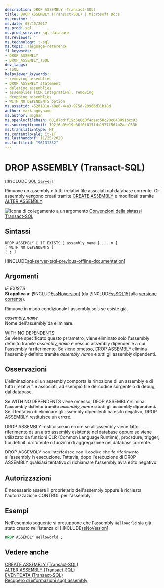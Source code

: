 ```yaml
---
description: DROP ASSEMBLY (Transact-SQL)
title: DROP ASSEMBLY (Transact-SQL) | Microsoft Docs
ms.custom: ''
ms.date: 05/10/2017
ms.prod: sql
ms.prod_service: sql-database
ms.reviewer: ''
ms.technology: t-sql
ms.topic: language-reference
f1_keywords:
- DROP ASSEMBLY
- DROP_ASSEMBLY_TSQL
dev_langs:
- TSQL
helpviewer_keywords:
- removing assemblies
- DROP ASSEMBLY statement
- deleting assemblies
- assemblies [CLR integration], removing
- dropping assemblies
- WITH NO DEPENDENTS option
ms.assetid: 452d181a-a8e6-44a3-975d-29966d01b18d
author: markingmyname
ms.author: maghan
ms.openlocfilehash: 601d7bdff19c6e6d8f4daec58c28c048891bcc82
ms.sourcegitcommit: 192f6a99e19e66f0f817fdb1977f564b2aaa133b
ms.translationtype: HT
ms.contentlocale: it-IT
ms.lasthandoff: 11/25/2020
ms.locfileid: "96131332"
---
```

# <a name="drop-assembly-transact-sql"></a>DROP ASSEMBLY (Transact-SQL)
[!INCLUDE [SQL Server](../../includes/applies-to-version/sqlserver.md)]

  Rimuove un assembly e tutti i relativi file associati dal database corrente. Gli assembly vengono creati tramite [CREATE ASSEMBLY](../../t-sql/statements/create-assembly-transact-sql.md) e modificati tramite [ALTER ASSEMBLY](../../t-sql/statements/alter-assembly-transact-sql.md).  
  
 ![Icona di collegamento a un argomento](../../database-engine/configure-windows/media/topic-link.gif "Icona di collegamento a un argomento") [Convenzioni della sintassi Transact-SQL](../../t-sql/language-elements/transact-sql-syntax-conventions-transact-sql.md)  
  
## <a name="syntax"></a>Sintassi  
  
```syntaxsql
DROP ASSEMBLY [ IF EXISTS ] assembly_name [ ,...n ]  
[ WITH NO DEPENDENTS ]  
[ ; ]  
```  
  
[!INCLUDE[sql-server-tsql-previous-offline-documentation](../../includes/sql-server-tsql-previous-offline-documentation.md)]

## <a name="arguments"></a>Argomenti
 *IF EXISTS*  
 **Si applica a**: [!INCLUDE[ssNoVersion](../../includes/ssnoversion-md.md)] (da [!INCLUDE[ssSQL15](../../includes/sssql15-md.md)] alla [versione corrente](https://go.microsoft.com/fwlink/p/?LinkId=299658)).  
  
 Rimuove in modo condizionale l'assembly solo se esiste già.  
  
 *assembly_name*  
 Nome dell'assembly da eliminare.  
  
 WITH NO DEPENDENTS  
 Se viene specificato questo parametro, viene eliminato solo l'assembly definito tramite *assembly_name* e nessun assembly dipendente a cui l'assembly fa riferimento. Se viene omesso, DROP ASSEMBLY elimina l'assembly definito tramite *assembly_name* e tutti gli assembly dipendenti.  
  
## <a name="remarks"></a>Osservazioni  
 L'eliminazione di un assembly comporta la rimozione di un assembly e di tutti i relativi file associati, ad esempio file del codice sorgente o di debug, dal database.  
  
 Se WITH NO DEPENDENTS viene omesso, DROP ASSEMBLY elimina l'assembly definito tramite *assembly_name* e tutti gli assembly dipendenti. Se il tentativo di eliminare gli assembly dipendenti ha esito negativo, DROP ASSEMBLY restituisce un errore.  
  
 DROP ASSEMBLY restituisce un errore se all'assembly viene fatto riferimento da un altro assembly esistente nel database oppure se viene utilizzato da funzioni CLR (Common Language Runtime), procedure, trigger, tipi definiti dall'utente o funzioni di aggregazione nel database corrente.  
  
 DROP ASSEMBLY non interferisce con il codice che fa riferimento all'assembly in esecuzione. Tuttavia, dopo l'esecuzione di DROP ASSEMBLY qualsiasi tentativo di richiamare l'assembly avrà esito negativo.  
  
## <a name="permissions"></a>Autorizzazioni  
 È necessario essere il proprietario dell'assembly oppure è richiesta l'autorizzazione CONTROL per l'assembly.  
  
## <a name="examples"></a>Esempi  
 Nell'esempio seguente si presuppone che l'assembly `HelloWorld` sia già stato creato nell'istanza di [!INCLUDE[ssNoVersion](../../includes/ssnoversion-md.md)].  
  
```sql  
DROP ASSEMBLY Helloworld ;  
```  
  
## <a name="see-also"></a>Vedere anche  
 [CREATE ASSEMBLY &#40;Transact-SQL&#41;](../../t-sql/statements/create-assembly-transact-sql.md)   
 [ALTER ASSEMBLY &#40;Transact-SQL&#41;](../../t-sql/statements/alter-assembly-transact-sql.md)   
 [EVENTDATA &#40;Transact-SQL&#41;](../../t-sql/functions/eventdata-transact-sql.md)   
 [Recupero di informazioni sugli assembly](../../relational-databases/clr-integration/assemblies-getting-information.md)  
  
  
